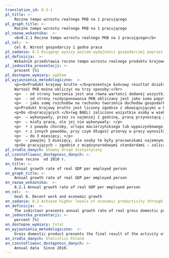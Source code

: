 ```yaml
---
translation_id: 8-2-1
pl_title: >-
    Roczne tempo wzrostu realnego PKB na 1 pracującego
pl_graph_title: >-
    Roczne tempo wzrostu realnego PKB na 1 pracującego
pl_nazwa_wskaznika:  >-
    <b>8.2.1 Roczne tempo wzrostu realnego PKB na 1 pracującego</b>
pl_cel:  >-
    Cel 8. Wzrost gospodarczy i godna praca
pl_zadanie: 8.2 Osiągnąć wyższy poziom wydajności gospodarczej poprzez dywersyfikację, modernizację technologiczną i innowacje, a także poprzez skupienie się na sektorach o wysokiej wartości dodanej oraz o wysokim wskaźniku pracochłonności
pl_definicja:  >-
    Wskaźnik przedstawia roczne tempo wzrostu realnego produktu krajowego brutto w przeliczeniu na jednego pracującego.
pl_jednostka_prezentacji: >-
    procent [%]
pl_dostepne_wymiary: ogółem
pl_wyjasnienia_metodologiczne:  >-
    <p><b>Produkt krajowy brutto </b>prezentuje końcowy rezultat działalności wszystkich podmiotów gospodarki narodowej w danym roku.</br>
    Wartość PKB można obliczyć na trzy sposoby:</br>
    <p>  - od strony tworzenia jest ona równa wartości dodanej wszystkich sektorów instytucjonalnych lub wszystkich sekcji Polskiej Klasyfikacji Działalności (PKD) krajowych jednostek produkcyjnych powiększonej o podatki od produktów i pomniejszonej o dotacje do produktów,</br>
    <p>  - od strony rozdysponowania PKB obliczany jest jako suma popytu krajowego, tj. spożycia i akumulacji oraz salda wymiany produktów z zagranicą,</br>
    <p>  - jako sumę rozchodów na rachunku tworzenia dochodów gospodarki ogółem (a więc koszty związane z zatrudnieniem, podatki związane z produkcją i importem pomniejszone o dotacje, nadwyżka operacyjna brutto oraz dochód mieszany gospodarki ogółem).</p>
    <p>Produkt krajowy brutto jest liczony zgodnie z obowiązującymi w krajach Unii Europejskiej zasadami Europejskiego Systemu Rachunków Narodowych i Regionalnych (ESA 2010) oraz zaleceniami Eurostatu.</p>
    <p>Do <b>pracujących </b>(wg BAEL) zaliczono wszystkie osoby w wieku 15 lat i więcej, które w okresie badanego tygodnia:</P>
    <p>  – wykonywały, przez co najmniej 1 godzinę, pracę przynoszącą zarobek lub dochód, tzn. były zatrudnione w charakterze pracownika najemnego, pracowały we własnym (lub dzierżawionym) gospodarstwie rolnym lub prowadziły własną działalność gospodarczą poza rolnictwem, pomagały (bez wynagrodzenia) w prowadzeniu rodzinnego gospodarstwa rolnego lub rodzinnej działalności gospodarczej poza rolnictwem,</p>
    <p>  – miały pracę, ale jej nie wykonywały: </p>
    <p>  • z powodu choroby, urlopu macierzyńskiego lub wypoczynkowego, </p>
    <p>  • z innych powodów, przy czym długość przerwy w pracy wynosiła: </p>
    <p>  – do 3 miesięcy, </p>
    <p>  – powyżej 3 miesięcy, ale osoby te były pracownikami najemnymi i w tym czasie otrzymywały, co najmniej 50% dotychczasowego wynagrodzenia.</p>
    <p>Do pracujących – zgodnie z międzynarodowymi standardami – zaliczani są również uczniowie, z którymi zakłady pracy lub osoby fizyczne zawarły umowę o naukę zawodu lub przyuczenie do określonej pracy, jeżeli otrzymywali wynagrodzenie.</p>
pl_zrodlo_danych: Główny Urząd Statystyczny
pl_czestotliwosc_dostępnosc_danych: >-
    Dane roczne  od 2010 r.
en_title: >-
    Annual growth rate of real GDP per employed person
en_graph_title: >-
    Annual growth rate of real GDP per employed person
en_nazwa_wskaznika:  >-
    8.2.1 Annual growth rate of real GDP per employed person
en_cel:  >-
    Goal 8. Decent work and economic growth
en_zadanie: 8.2 Achieve higher levels of economic productivity through diversification, technological upgrading and innovation, including through a focus on high-value added and labour-intensive sectors
en_definicja:  >-
    The indictaor presents annual growth rate of real gross domestic product calculated per one employed person.
en_jednostka_prezentacji: >-
    percent [%]
en_dostepne_wymiary: total
en_wyjasnienia_metodologiczne:  >-
    Gross domestic product presents the final result of the activity of all entities of the national economy in a given year. GDP value can be calculated in three ways:- from the production side GDP is the sum of value added of all institutional sectors or all sections of the Polish Classification of Activities (PKD) of domestic production entities plus taxes less subsidies on products,- from the distribution side GDP is calculated as the sum of domestic demand, i.e. final consumption expenditure and gross capital formation as well as external balance of goods and services,- as the sum of uses in the total economy generation of income account (compensation of employees, taxes less subsidies on production and imports, gross operating surplus and mixed income of the total economy).Gross domestic product is calculated according to obligatory in the European Union countries principles of the European System of National and Regional Accounts (ESA 2010) and recommendations of Eurostat.The employed (by LFS) are defined as all persons aged 15 and more who during the reference week:– performed for at least one hour any work generating pay or income, i.e. were employed as employees, worked on their own (or leased) agricultural farm, or conducted their own economic activity outside agriculture, assisted (without pay) in work on family agricultural farm or in conducting family economic activity outside agriculture,– had work but did not perform it due to: due to sickness, maternity leave, paternal leave or vacation, due to other reasons, but the break in employment:– did not exceed 3 months,– excedeed 3 months but these persons worked as employees and during that period received at least 50% of the hitherto remuneration.In accordance with the international standards, among the employed, there are also included apprentices who entered into occupational training or occupational preparation contract with a private or public employer if they received remuneration.
en_zrodlo_danych: Statistics Poland
en_czestotliwosc_dostępnosc_danych: >-
    Annual data  Since 2010.
---
```

